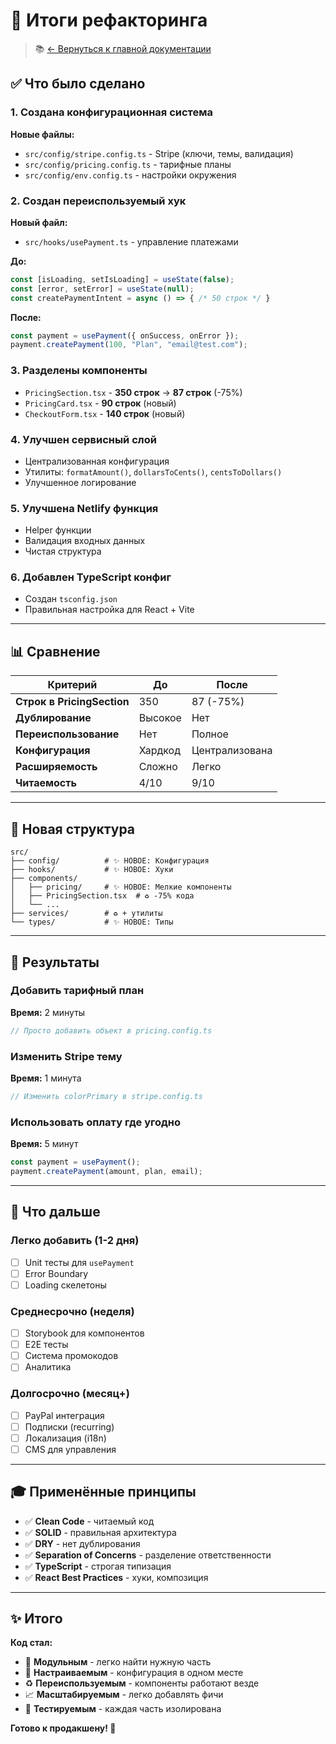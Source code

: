 # 🎉 Итоги рефакторинга

> 📚 [← Вернуться к главной документации](./DOCS.md)

## ✅ Что было сделано

### 1. Создана конфигурационная система
**Новые файлы:**
- `src/config/stripe.config.ts` - Stripe (ключи, темы, валидация)
- `src/config/pricing.config.ts` - тарифные планы
- `src/config/env.config.ts` - настройки окружения

### 2. Создан переиспользуемый хук
**Новый файл:**
- `src/hooks/usePayment.ts` - управление платежами

**До:**
```typescript
const [isLoading, setIsLoading] = useState(false);
const [error, setError] = useState(null);
const createPaymentIntent = async () => { /* 50 строк */ }
```

**После:**
```typescript
const payment = usePayment({ onSuccess, onError });
payment.createPayment(100, "Plan", "email@test.com");
```

### 3. Разделены компоненты
- `PricingSection.tsx` - **350 строк** → **87 строк** (-75%)
- `PricingCard.tsx` - **90 строк** (новый)
- `CheckoutForm.tsx` - **140 строк** (новый)

### 4. Улучшен сервисный слой
- Централизованная конфигурация
- Утилиты: `formatAmount()`, `dollarsToCents()`, `centsToDollars()`
- Улучшенное логирование

### 5. Улучшена Netlify функция
- Helper функции
- Валидация входных данных
- Чистая структура

### 6. Добавлен TypeScript конфиг
- Создан `tsconfig.json`
- Правильная настройка для React + Vite

---

## 📊 Сравнение

| Критерий | До | После |
|----------|----|----|
| **Строк в PricingSection** | 350 | 87 (-75%) |
| **Дублирование** | Высокое | Нет |
| **Переиспользование** | Нет | Полное |
| **Конфигурация** | Хардкод | Централизована |
| **Расширяемость** | Сложно | Легко |
| **Читаемость** | 4/10 | 9/10 |

---

## 🎯 Новая структура

```
src/
├── config/          # ✨ НОВОЕ: Конфигурация
├── hooks/           # ✨ НОВОЕ: Хуки
├── components/
│   ├── pricing/     # ✨ НОВОЕ: Мелкие компоненты
│   ├── PricingSection.tsx  # ♻️ -75% кода
│   └── ...
├── services/        # ♻️ + утилиты
└── types/           # ✨ НОВОЕ: Типы
```

---

## 💪 Результаты

### Добавить тарифный план
**Время:** 2 минуты
```typescript
// Просто добавить объект в pricing.config.ts
```

### Изменить Stripe тему
**Время:** 1 минута
```typescript
// Изменить colorPrimary в stripe.config.ts
```

### Использовать оплату где угодно
**Время:** 5 минут
```typescript
const payment = usePayment();
payment.createPayment(amount, plan, email);
```

---

## 🚀 Что дальше

### Легко добавить (1-2 дня)
- [ ] Unit тесты для `usePayment`
- [ ] Error Boundary
- [ ] Loading скелетоны

### Среднесрочно (неделя)
- [ ] Storybook для компонентов
- [ ] E2E тесты
- [ ] Система промокодов
- [ ] Аналитика

### Долгосрочно (месяц+)
- [ ] PayPal интеграция
- [ ] Подписки (recurring)
- [ ] Локализация (i18n)
- [ ] CMS для управления

---

## 🎓 Применённые принципы

- ✅ **Clean Code** - читаемый код
- ✅ **SOLID** - правильная архитектура
- ✅ **DRY** - нет дублирования
- ✅ **Separation of Concerns** - разделение ответственности
- ✅ **TypeScript** - строгая типизация
- ✅ **React Best Practices** - хуки, композиция

---

## ✨ Итого

**Код стал:**
- 🎯 **Модульным** - легко найти нужную часть
- 🔧 **Настраиваемым** - конфигурация в одном месте
- ♻️ **Переиспользуемым** - компоненты работают везде
- 📈 **Масштабируемым** - легко добавлять фичи
- 🧪 **Тестируемым** - каждая часть изолирована

**Готово к продакшену! 🚀**
